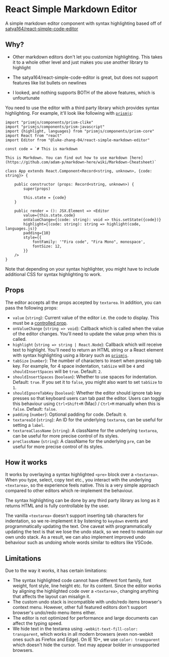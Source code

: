 # React Simple Markdown Editor

A simple markdown editor component with syntax highlighting based off of [satya164/react-simple-code-editor](https://github.com/satya164/react-simple-code-editor)

## Why?
- Other markdown editors don't let you customize highlighting. This takes it to a whole other level and just makes you use another library to highlight
- The satya164/react-simple-code-editor is great, but does not support features like list bullets on newlines

- I looked, and nothing supports BOTH of the above features, which is unfourtunate

You need to use the editor with a third party library which provides syntax highlighting. For example, it'll look like following with [`prismjs`](https://prismjs.com):

```tsx
import "prismjs/components/prism-clike"
import "prismjs/components/prism-javascript"
import {highlight, languages} from "prismjs/components/prism-core"
import React from "react"
import Editor from "@luke-zhang-04/react-simple-markdown-editor"

const code = `# This is markdown

This is Markdown. You can find out how to use markdown [here](https://github.com/adam-p/markdown-here/wiki/Markdown-Cheatsheet)`

class App extends React.Component<Record<string, unknown>, {code: string}> {

    public constructor (props: Record<string, unknown>) {
        super(props)

        this.state = {code}
    }

    public render = (): JSX.Element => <Editor
        value={this.state.code}
        onValueChange={(code: string): void => this.setState({code})}
        highlight={(code: string): string => highlight(code, languages.js)}
        padding={10}
        style={{
            fontFamily: '"Fira code", "Fira Mono", monospace',
            fontSize: 12,
        }}
    />
}
```

Note that depending on your syntax highlighter, you might have to include additional CSS for syntax highlighting to work.

## Props

The editor accepts all the props accepted by `textarea`. In addition, you can pass the following props:

- `value` (`string`): Current value of the editor i.e. the code to display. This must be a [controlled prop](https://reactjs.org/docs/forms.html#controlled-components).
- `onValueChange` (`string => void`): Callback which is called when the value of the editor changes. You'll need to update the value prop when this is called.
- `highlight` (`string => string | React.Node`): Callback which will receive text to highlight. You'll need to return an HTML string or a React element with syntax highlighting using a library such as [`prismjs`](https://prismjs.com).
- `tabSize` (`number`): The number of characters to insert when pressing tab key. For example, for 4 space indentation, `tabSize` will be `4` and `shouldInsertSpaces` will be `true`. Default: `2`.
- `shouldInsertSpaces` (`boolean`): Whether to use spaces for indentation. Default: `true`. If you set it to `false`, you might also want to set `tabSize` to `1`.
- `shouldIgnoreTabKey` (`boolean`): Whether the editor should ignore tab key presses so that keyboard users can tab past the editor. Users can toggle this behaviour using `Ctrl+Shift+M` (Mac) / `Ctrl+M` manually when this is `false`. Default: `false`.
- `padding` (`number`): Optional padding for code. Default: `0`.
- `textareaId` (`string`): An ID for the underlying `textarea`, can be useful for setting a `label`.
- `textareaClassName` (`string`): A className for the underlying `textarea`, can be useful for more precise control of its styles.
- `preClassName` (`string`): A className for the underlying `pre`, can be useful for more precise control of its styles.

## How it works

It works by overlaying a syntax highlighted `<pre>` block over a `<textarea>`. When you type, select, copy text etc., you interact with the underlying `<textarea>`, so the experience feels native. This is a very simple approach compared to other editors which re-implement the behaviour.

The syntax highlighting can be done by any third party library as long as it returns HTML and is fully controllable by the user.

The vanilla `<textarea>` doesn't support inserting tab characters for indentation, so we re-implement it by listening to `keydown` events and programmatically updating the text. One caveat with programmatically updating the text is that we lose the undo stack, so we need to maintain our own undo stack. As a result, we can also implement improved undo behaviour such as undoing whole words similar to editors like VSCode.

## Limitations

Due to the way it works, it has certain limitations:

- The syntax highlighted code cannot have different font family, font weight, font style, line height etc. for its content. Since the editor works by aligning the highlighted code over a `<textarea>`, changing anything that affects the layout can misalign it.
- The custom undo stack is incompatible with undo/redo items browser's context menu. However, other full featured editors don't support browser's undo/redo menu items either.
- The editor is not optimized for performance and large documents can affect the typing speed.
- We hide text in the textarea using `-webkit-text-fill-color: transparent`, which works in all modern browsers (even non-webkit ones such as Firefox and Edge). On IE 10+, we use `color: transparent` which doesn't hide the cursor. Text may appear bolder in unsupported browsers.

